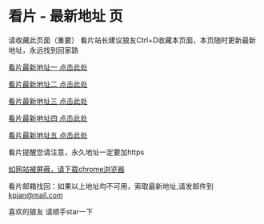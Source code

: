 # 看片 - 最新地址 页

请收藏此页面（重要）
看片站长建议狼友Ctrl+D收藏本页面，本页随时更新最新地址，永远找到回家路

[看片最新地址一 点击此处](https://8xskd.buzz/) 

[看片最新地址二 点击此处](https://8xskb.buzz/) 

[看片最新地址三 点击此处](https://8xsjw.buzz/) 

[看片最新地址四 点击此处](https://8xska.buzz/) 

[看片最新地址五 点击此处](https://8xsjv.buzz/) 

看片提醒您请注意，永久地址一定要加https

[如网站被屏蔽，请下载chrome浏览器](https://8xe23.com/chrome_93.0.4577.82.apk) 

看片邮箱找回：如果以上地址均不可用，索取最新地址,请发邮件到 kpian@mail.com

喜欢的狼友 请顺手star一下
